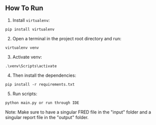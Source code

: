 ## How To Run
1. Install `virtualenv`:
```
pip install virtualenv
```

2. Open a terminal in the project root directory and run:
```
virtualenv venv
```

3. Activate venv:
```
.\venv\Scripts\activate
```

4. Then install the dependencies:
```
pip install -r requirements.txt
```

5. Run scripts:
```
python main.py or run through IDE
```

Note: Make sure to have a singular FRED file in the "input" folder and a singular 
report file in the "output" folder.